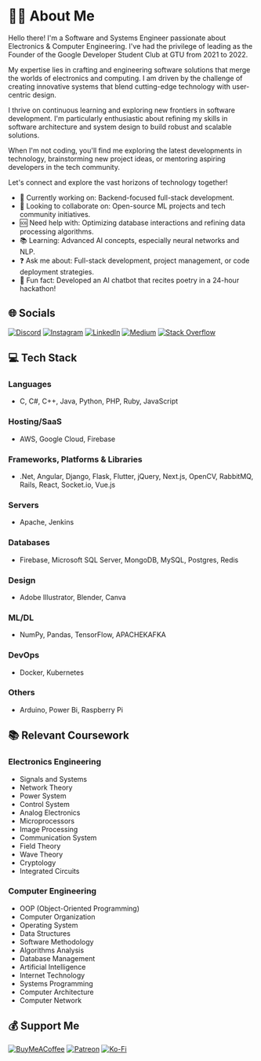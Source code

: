 # 👨‍💻 About Me
Hello there! I'm a Software and Systems Engineer passionate about Electronics & Computer Engineering. I've had the privilege of leading as the Founder of the Google Developer Student Club at GTU from 2021 to 2022.

My expertise lies in crafting and engineering software solutions that merge the worlds of electronics and computing. I am driven by the challenge of creating innovative systems that blend cutting-edge technology with user-centric design.

I thrive on continuous learning and exploring new frontiers in software development. I'm particularly enthusiastic about refining my skills in software architecture and system design to build robust and scalable solutions.

When I'm not coding, you'll find me exploring the latest developments in technology, brainstorming new project ideas, or mentoring aspiring developers in the tech community.

Let's connect and explore the vast horizons of technology together!

- 🔭 Currently working on: Backend-focused full-stack development.
- 🤝 Looking to collaborate on: Open-source ML projects and tech community initiatives.
- 🆘 Need help with: Optimizing database interactions and refining data processing algorithms.
- 📚 Learning: Advanced AI concepts, especially neural networks and NLP.
- ❓ Ask me about: Full-stack development, project management, or code deployment strategies.
- 🎉 Fun fact: Developed an AI chatbot that recites poetry in a 24-hour hackathon!

## 🌐 Socials

[![Discord](https://img.shields.io/badge/Discord-%237289DA.svg?logo=discord&logoColor=white)](https://discord.gg/zBByrPNf) 
[![Instagram](https://img.shields.io/badge/Instagram-%23E4405F.svg?logo=Instagram&logoColor=white)](https://www.instagram.com/cesr.bayram/?igshid=ODA1NTc5OTg5Nw==) 
[![LinkedIn](https://img.shields.io/badge/LinkedIn-%230077B5.svg?logo=linkedin&logoColor=white)](https://www.linkedin.com/in/cesur-bayram/) 
[![Medium](https://img.shields.io/badge/Medium-12100E?logo=medium&logoColor=white)](https://medium.com/@cesr.bayram)
[![Stack Overflow](https://img.shields.io/badge/-Stackoverflow-FE7A16?logo=stack-overflow&logoColor=white)](https://stackoverflow.com/users/22107922/cesr-bayram)

## 💻 Tech Stack

### Languages

- C, C#, C++, Java, Python, PHP, Ruby, JavaScript

### Hosting/SaaS

- AWS, Google Cloud, Firebase

### Frameworks, Platforms & Libraries

- .Net, Angular, Django, Flask, Flutter, jQuery, Next.js, OpenCV, RabbitMQ, Rails, React, Socket.io, Vue.js

### Servers

- Apache, Jenkins

### Databases

- Firebase, Microsoft SQL Server, MongoDB, MySQL, Postgres, Redis

### Design

- Adobe Illustrator, Blender, Canva

### ML/DL

- NumPy, Pandas, TensorFlow, APACHEKAFKA

### DevOps

- Docker, Kubernetes

### Others

- Arduino, Power Bi, Raspberry Pi

## 📚 Relevant Coursework

### Electronics Engineering
- Signals and Systems
- Network Theory
- Power System
- Control System
- Analog Electronics
- Microprocessors
- Image Processing
- Communication System
- Field Theory
- Wave Theory
- Cryptology
- Integrated Circuits

### Computer Engineering
- OOP (Object-Oriented Programming)
- Computer Organization
- Operating System
- Data Structures
- Software Methodology
- Algorithms Analysis
- Database Management
- Artificial Intelligence
- Internet Technology
- Systems Programming
- Computer Architecture
- Computer Network
## 💰 Support Me

[![BuyMeACoffee](https://img.shields.io/badge/Buy%20Me%20a%20Coffee-ffdd00?logo=buy-me-a-coffee&logoColor=black)](https://www.buymeacoffee.com/cesurbayram) 
[![Patreon](https://img.shields.io/badge/Patreon-F96854?logo=patreon&logoColor=white)](https://patreon.com/patreon.com/cesurbayram) 
[![Ko-Fi](https://img.shields.io/badge/Ko--fi-F16061?logo=ko-fi&logoColor=white)](https://ko-fi.com/ko-fi.com/cesurbayram)
